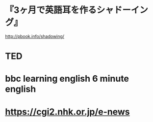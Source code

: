 # 『3ヶ月で英語耳を作るシャドーイング』
http://pbook.info/shadowing/

# TED

# bbc learning english 6 minute english

# https://cgi2.nhk.or.jp/e-news


